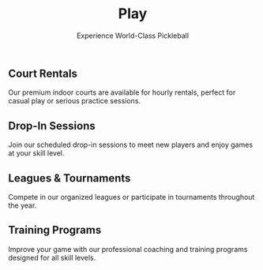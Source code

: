 ---
title: "Play"
subtitle: "Experience World-Class Pickleball"
heroImage: "/assets/place-holder.jpg"
body: |
  ## Court Rentals

  Our premium indoor courts are available for hourly rentals, perfect for casual play or serious practice sessions.

  ## Drop-In Sessions

  Join our scheduled drop-in sessions to meet new players and enjoy games at your skill level.

  ## Leagues & Tournaments

  Compete in our organized leagues or participate in tournaments throughout the year.

  ## Training Programs

  Improve your game with our professional coaching and training programs designed for all skill levels.
---